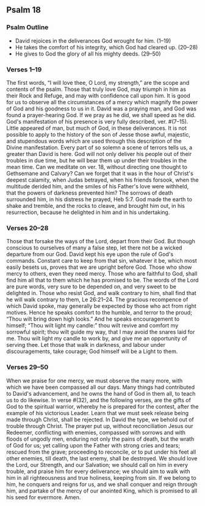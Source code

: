 ## Psalm 18

### Psalm Outline

- David rejoices in the deliverances God wrought for him. (1–19)
- He takes the comfort of his integrity, which God had cleared up. (20–28)
- He gives to God the glory of all his mighty deeds. (29–50)

### Verses 1–19

The first words, “I will love thee, O Lord, my strength,” are the scope and contents of the psalm. Those that truly love God, may triumph in him as their Rock and Refuge, and may with confidence call upon him. It is good for us to observe all the circumstances of a mercy which magnify the power of God and his goodness to us in it. David was a praying man, and God was found a prayer-hearing God. If we pray as he did, we shall speed as he did. God's manifestation of his presence is very fully described, ver. #(7–15). Little appeared of man, but much of God, in these deliverances. It is not possible to apply to the history of the son of Jesse those awful, majestic, and stupendous words which are used through this description of the Divine manifestation. Every part of so solemn a scene of terrors tells us, a greater than David is here. God will not only deliver his people out of their troubles in due time, but he will bear them up under their troubles in the mean time. Can we meditate on ver. 18, without directing one thought to Gethsemane and Calvary? Can we forget that it was in the hour of Christ's deepest calamity, when Judas betrayed, when his friends forsook, when the multitude derided him, and the smiles of his Father's love were withheld, that the powers of darkness prevented him? The sorrows of death surrounded him, in his distress he prayed, Heb 5:7. God made the earth to shake and tremble, and the rocks to cleave, and brought him out, in his resurrection, because he delighted in him and in his undertaking.

### Verses 20–28

Those that forsake the ways of the Lord, depart from their God. But though conscious to ourselves of many a false step, let there not be a wicked departure from our God. David kept his eye upon the rule of God's commands. Constant care to keep from that sin, whatever it be, which most easily besets us, proves that we are upright before God. Those who show mercy to others, even they need mercy. Those who are faithful to God, shall find him all that to them which he has promised to be. The words of the Lord are pure words, very sure to be depended on, and very sweet to be delighted in. Those who resist God, and walk contrary to him, shall find that he will walk contrary to them, Le 26:21–24. The gracious recompence of which David spoke, may generally be expected by those who act from right motives. Hence he speaks comfort to the humble, and terror to the proud; “Thou wilt bring down high looks.” And he speaks encouragement to himself; “Thou wilt light my candle:” thou wilt revive and comfort my sorrowful spirit; thou wilt guide my way, that I may avoid the snares laid for me. Thou wilt light my candle to work by, and give me an opportunity of serving thee. Let those that walk in darkness, and labour under discouragements, take courage; God himself will be a Light to them.

### Verses 29–50

When we praise for one mercy, we must observe the many more, with which we have been compassed all our days. Many things had contributed to David's advancement, and he owns the hand of God in them all, to teach us to do likewise. In verse #(32), and the following verses, are the gifts of God to the spiritual warrior, whereby he is prepared for the contest, after the example of his victorious Leader. Learn that we must seek release being made through Christ, shall be rejected. In David the type, we behold out of trouble through Christ. The prayer put up, without reconciliation Jesus our Redeemer, conflicting with enemies, compassed with sorrows and with floods of ungodly men, enduring not only the pains of death, but the wrath of God for us; yet calling upon the Father with strong cries and tears; rescued from the grave; proceeding to reconcile, or to put under his feet all other enemies, till death, the last enemy, shall be destroyed. We should love the Lord, our Strength, and our Salvation; we should call on him in every trouble, and praise him for every deliverance; we should aim to walk with him in all righteousness and true holiness, keeping from sin. If we belong to him, he conquers and reigns for us, and we shall conquer and reign through him, and partake of the mercy of our anointed King, which is promised to all his seed for evermore. Amen.

